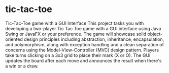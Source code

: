 # tic-tac-toe
Tic-Tac-Toe game with a GUI Interface
This project tasks you with developing a two-player Tic Tac Toe game with a GUI interface using 
Java Swing or JavaFX or your preference. The game will showcase solid object-oriented design 
principles including abstraction, inheritance, encapsulation, and polymorphism, along with 
exception handling and a clean separation of concerns using the Model-View-Controller (MVC)
design pattern.
Players take turns clicking on a 3x3 grid to place their mark (X or O). The GUI updates the board after 
each move and announces the result when there's a win or a draw.
